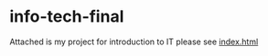 # info-tech-final
Attached is my project for introduction to IT
please see <a href="index.html">index.html</a>
